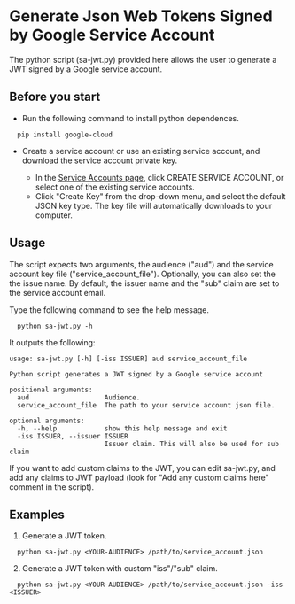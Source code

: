 # Generate Json Web Tokens Signed by Google Service Account

The python script (sa-jwt.py) provided here allows the user to generate a JWT signed
by a Google service account.

## Before you start

- Run the following command to install python dependences.
```
  pip install google-cloud
```

- Create a service account or use an existing service account, and download the service account private key.

  - In the [Service Accounts page](https://console.cloud.google.com/iam-admin/serviceaccounts),
  click CREATE SERVICE ACCOUNT, or select one of the existing service accounts.
  - Click "Create Key" from the drop-down menu, and select the default JSON key type. The key file
    will automatically downloads to your computer.

## Usage

The script expects two arguments, the audience ("aud") and the service account key file ("service_account_file"). Optionally,
you can also set the the issue name. By default, the issuer name and the "sub" claim are set to the service account email.

Type the following command to see the help message.

```
  python sa-jwt.py -h
```

It outputs the following:
```
usage: sa-jwt.py [-h] [-iss ISSUER] aud service_account_file

Python script generates a JWT signed by a Google service account

positional arguments:
  aud                   Audience.
  service_account_file  The path to your service account json file.

optional arguments:
  -h, --help            show this help message and exit
  -iss ISSUER, --issuer ISSUER
                        Issuer claim. This will also be used for sub claim

```

If you want to add custom claims to the JWT, you can edit sa-jwt.py, and add any claims to JWT payload
(look for "Add any custom claims here" comment in the script).

## Examples

1. Generate a JWT token.
```
  python sa-jwt.py <YOUR-AUDIENCE> /path/to/service_account.json
```

2. Generate a JWT token with custom "iss"/"sub" claim.
```
  python sa-jwt.py <YOUR-AUDIENCE> /path/to/service_account.json -iss <ISSUER>
```
